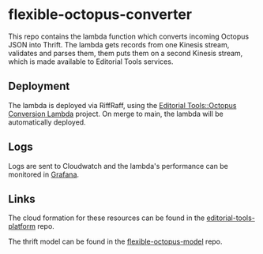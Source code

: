# flexible-octopus-converter

This repo contains the lambda function which converts incoming Octopus JSON into Thrift. The lambda gets records from one Kinesis stream, validates and parses them, them puts them on a second Kinesis stream, which is made available to Editorial Tools services.

## Deployment

The lambda is deployed via RiffRaff, using the [Editorial Tools::Octopus Conversion Lambda](https://riffraff.gutools.co.uk/deployment/history?projectName=Editorial%20Tools%3A%3AOctopus%20Conversion%20Lambda&page=1) project. On merge to main, the lambda will be automatically deployed.

## Logs

Logs are sent to Cloudwatch and the lambda's performance can be monitored in [Grafana](https://metrics.gutools.co.uk/d/gLzfI4ZGz/octopus-overview).

## Links

The cloud formation for these resources can be found in the [editorial-tools-platform](https://github.com/guardian/editorial-tools-platform/) repo.

The thrift model can be found in the [flexible-octopus-model](https://github.com/guardian/flexible-octopus-model) repo.
